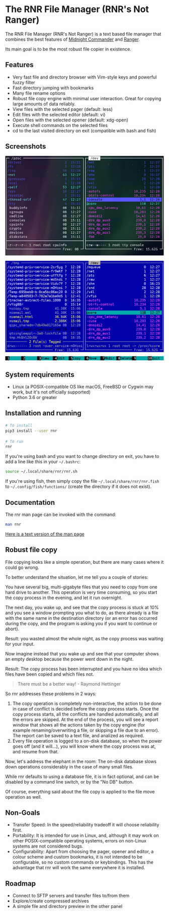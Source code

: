 # The RNR File Manager (RNR's Not Ranger)

The RNR File Manager (RNR's Not Ranger) is a text based file manager that
combines the best features of
[Midnight Commander](https://midnight-commander.org/) and
[Ranger](https://ranger.github.io/).

Its main goal is to be the most robust file copier in existence.


## Features

* Very fast file and directory browser with Vim-style keys and powerful fuzzy filter
* Fast directory jumping with bookmarks
* Many file rename options
* Robust file copy engine with minimal user interaction. Great for copying
  large amounts of data reliably.
* View files with the selected pager (default: less)
* Edit files with the selected editor (default: vi)
* Open files with the selected opener (default: xdg-open)
* Execute shell commands on the selected files
* cd to the last visited directory on exit (compatible with bash and fish)

## Screenshots

![ranger-like](https://raw.githubusercontent.com/bugnano/rnr/master/doc/ranger-like.png)

![mc-like](https://raw.githubusercontent.com/bugnano/rnr/master/doc/mc-like.png)

## System requirements

* Linux (a POSIX-compatible OS like macOS, FreeBSD or Cygwin may work, but
  it's not officially supported)
* Python 3.6 or greater

## Installation and running

```bash
# To install
pip3 install --user rnr

# To run
rnr
```

If you're using bash and you want to change directory on exit, you have to add
a line like this in your `~/.bashrc`:

```bash
source ~/.local/share/rnr/rnr.sh
```

If you're using fish, then simply copy the file `~/.local/share/rnr/rnr.fish`
to `~/.config/fish/functions/` (create the directory if it does not exist).

## Documentation

The rnr man page can be invoked with the command:

```bash
man rnr
```

[Here is a text version of the man page](https://github.com/bugnano/rnr/blob/master/doc/rnr.1.adoc)

## Robust file copy

File copying looks like a simple operation, but there are many cases where it could go wrong.

To better understand the situation, let me tell you a couple of stories:

You have several big, multi-gigabyte files that you need to copy from one hard
drive to another.  This operation is very time consuming, so you start the
copy process in the evening, and let it run overnight.

The next day, you wake up, and see that the copy process is stuck at 10% and
you see a window prompting you what to do, as there already is a file with the
same name in the destination directory (or an error has occurred during the
copy, and the program is asking you if you want to continue or abort).

Result: you wasted almost the whole night, as the copy process was waiting for
your input.

Now imagine instead that you wake up and see that your computer shows an empty
desktop because the power went down in the night.

Result: The copy process has been interrupted and you have no idea which files
have been copied and which files not.

> There must be a better way! - Raymond Hettinger

So rnr addresses these problems in 2 ways:

1. The copy operation is completely non-interactive, the action to be done in
   case of conflict is decided before the copy process starts. Once the copy
   process starts, all the conflicts are handled automatically, and all the
   errors are skipped. At the end of the process, you will see a report window
   that shows all the actions taken by the copy engine (for example
   renaming/overwriting a file, or skipping a file due to an error). The
   report can be saved to a text file, and analized as required.
2. Every file operation is logged to a on-disk database, so when the power
   goes off (and it will...), you will know where the copy process was at, and
   resume from that.

Now, let's address the elephant in the room: The on-disk database slows down
operations considerably in the case of many small files.

While rnr defaults to using a database file, it is in fact optional, and can
be disabled by a command line switch, or by the "No DB" button.

Of course, everything said about the file copy is applied to the file move
operation as well.

## Non-Goals

* Transfer Speed: In the speed/reliability tradeoff it will choose reliability first.
* Portability: It is intended for use in Linux, and, although it may work on
  other POSIX-compatible operating systems, errors on non-Linux systems are not
  considered bugs.
* Configurability: Apart from choosing the pager, opener and editor, a colour
  scheme and custom bookmarks, it is not intended to be configurable, so no
  custom commands or keybindings.  This has the advantage that rnr will work the
  same everywhere it is installed.

## Roadmap

* Connect to SFTP servers and transfer files to/from them
* Explore/create compressed archives
* A simple file and directory preview in the other panel

